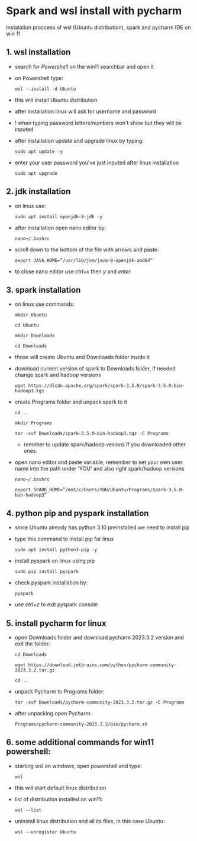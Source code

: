 # Spark and wsl install with pycharm
Instalation proccess of wsl (Ubuntu distribution), spark and pycharm IDE on win 11

## 1. wsl installation
* search for *Powershell* on the win11 searchbar and open it
* on Powershell type:

  ```
  wsl --install -d Ubuntu
  ```
* this will install Ubuntu distribution
* after installation linux will ask for username and password
* ! when typing password letters/numbers won't show but they will be inputed
* after installation update and upgrade linux by typing:

  ```
  sudo apt update -y
  ```

* enter your user password you've just inputed after linux installation

  ```
  sudo apt upgrade
  ```

## 2. jdk installation
* on linux use:

  ```
  sudo apt install openjdk-8-jdk -y
  ```

* after installation open nano editor by:

  ```
  nano~/.bashrc
  ```
  
* scroll down to the bottom of the file with arrows and paste:
  
  ```
  export JAVA_HOME=”/usr/lib/jvm/java-8-openjdk-amd64”  
  ```
  
* to close nano editor use *ctrl+x* then *y* and *enter*

## 3. spark installation
* on linux use commands:
  
  ```
  mkdir Ubuntu
  ```
  ```
  cd Ubuntu
  ```
  ```
  mkdir Downloads
  ```
  ```
  cd Downloads
  ```
* those will create Ubuntu and Downloads folder inside it
* download current version of spark to Downloads folder, if needed change spark and hadoop versions
  
  ```
  wget https://dlcdn.apache.org/spark/spark-3.5.0/spark-3.5.0-bin-hadoop3.tgz
  ```
  
* create Programs folder and unpack spark to it
  
  ```
  cd ..
  ```
  ```
  mkdir Programs
  ```
  ```
  tar -xvf Downloads/spark-3.5.0-bin-hadoop3.tgz -C Programs
  ```

  * remeber to update spark/hadoop vesions if you downloaded other ones
* open nano editor and paste variable, remember to set your own user name into the path under 'YOU' and also right spark/hadoop versions
  
  ```
  nano~/.bashrc
  ```
  
  ```
  export SPARK_HOME=”/mnt/c/Users/YOU/Ubuntu/Programs/spark-3.5.0-bin-hadoop3”
  ```
## 4. python pip and pyspark installation
* since Ubuntu already has python 3.10 preinstalled we need to install pip
* type this command to install pip for linux
  
  ```
  sudo apt install python3-pip -y
  ```

* install pyspark on linux using pip
  
  ```
  sudo pip install pyspark
  ```

* check pyspark installation by:
  
  ```
  pyspark
  ```

* use *ctrl+z* to exit pyspark console
## 5. install pycharm for linux
* open Downloads folder and download pycharm 2023.3.2 version and exit the folder:
  
  ```
  cd Downloads
  ```
  ```
  wget https://download.jetbrains.com/python/pycharm-community-2023.3.2.tar.gz
  ```
  ```
  cd ..
  ```

* unpack Pycharm to Programs folder:
  
  ```
  tar -xvf Downloads/pycharm-community-2023.3.2.tar.gz -C Programs
  ```

* after unpacking open Pycharm:
  
  ```
  Programs/pycharm-community-2023.3.2/bin/pycharm.sh
  ```

## 6. some additional commands for win11 powershell:
* starting wsl on windows, open powershell and type:
  ```
  wsl
  ```
* this will start default linux distribution
  
* list of distribution installed on win11:
  ```
  wsl --list
  ```
* uninstall linux distribution and all its files, in this case Ubuntu:
  ```
  wsl --unregister Ubuntu
  ```

  

  
